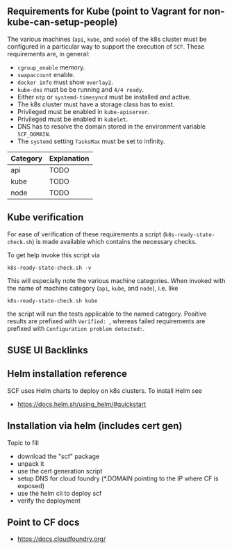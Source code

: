 ## Requirements for Kube (point to Vagrant for non-kube-can-setup-people)

The various machines (`api`, `kube`, and `node`) of the k8s cluster must be configured in a particular way to support the execution of `SCF`. These requirements are, in general:

* `cgroup_enable` memory.
* `swapaccount` enable.
* `docker info` must show `overlay2`.
* `kube-dns` must be be running and `4/4 ready`.
* Either `ntp` or `systemd-timesyncd` must be installed and active.
* The k8s cluster must have a storage class has to exist.
* Privileged must be enabled in `kube-apiserver`.
* Privileged must be enabled in `kubelet`.
* DNS has to resolve the domain stored in the environment variable `SCF_DOMAIN`.
* The `systemd` setting `TasksMax` must be set to infinity.

|Category|Explanation|
|---|---|
|api| TODO |
|kube| TODO |
|node| TODO |

## Kube verification

For ease of verification of these requirements a script (`k8s-ready-state-check.sh`) is made available which contains the necessary checks.

To get help invoke this script via
```
k8s-ready-state-check.sh -v
```
This will especially note the various machine categories. When invoked with the name of machine category (`api`, `kube`, and `node`), i.e. like
```
k8s-ready-state-check.sh kube
```
the script will run the tests applicable to the named category.
Positive results are prefixed with `Verified: `,
whereas failed requirements are prefixed with `Configuration problem detected:`.

## SUSE UI Backlinks
## Helm installation reference

SCF uses Helm charts to deploy on k8s clusters.
To install Helm see

* https://docs.helm.sh/using_helm/#quickstart

## Installation via helm (includes cert gen)

Topic to fill
* download the "scf" package
* unpack it
* use the cert generation script
* setup DNS for cloud foundry (*.DOMAIN pointing to the IP where CF is exposed)
* use the helm cli to deploy scf
* verify the deployment

## Point to CF docs

* https://docs.cloudfoundry.org/
